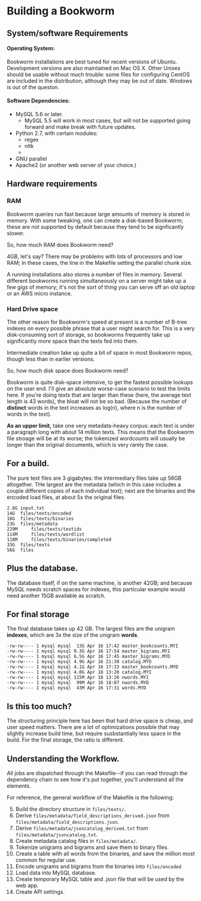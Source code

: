 # Building a Bookworm

## System/software Requirements

#### Operating System:

Bookworm installations are best tuned for recent versions of Ubuntu. Development versions are also maintained on Mac OS X. Other Unixes should be usable without much trouble: some files for configuring CentOS are included in the distribution, although they may be out of date. Windows is out of the queston.

#### Software Dependencies:
* MySQL 5.6 or later.
    * MySQL 5.5 will work in most cases, but will not be supported going forward and make break with future updates.
* Python 2.7, with certain modules:
    * regex
    * nltk
    *
* GNU parallel
* Apache2 (or another web server of your choice.)

## Hardware requirements

### RAM

Bookworm queries run fast because large amounts of memory is stored in memory. With some tweaking, one can create a disk-based Bookworm; these are not supported by default because they tend to be signficantly slower.

So, how much RAM does Bookworm need?

4GB, let's say? There may be problems with lots of processors and low RAM; in these cases, the line in the Makefile setting the parallel chunk size.

A running installations also stores a number of files in memory. Several different bookworms running simultaneously on a server might take up a few gigs of memory; it's not the sort of thing you can serve off an old laptop or an AWS micro instance.


### Hard Drive space

The other reason for Bookworm's speed at present is a number of B-tree indexes on every possible phrase that a user might search for. This is a very disk-consuming sort of storage, so bookworms frequently take up significantly more space than the texts fed into them.

Intermediate creation take up quite a bit of space in most Bookworm repos, though less than in earlier versions.

So, how much disk space does Bookworm need?

Bookworm is quite disk-space intensive, to get the fastest possible lookups on the user end. I'll give an absolute worse-case scenario to test the limits here. If you're doing texts that are larger than these (here, the average text length is 43 words), the bloat will not be so bad. (Because the number of **distinct** words in the text increases as log(n), where n is the number of words in the text).

**As an upper limit,** take one very metadata-heavy corpus: each text is under a paragraph long with about 14 million texts. This means that the Bookworm file stroage will be at its worse; the tokenized wordcounts will usually be longer than the original documents, which is very rarely the case.

## For a build.

The pure text files are 3 gigabytes: the intermediary files take up 56GB altogether. THe largest are the metadata (which in this case includes a couple different copies of each individual text); next are the binaries and the encoded load files, at about 5x the original files.

```
2.8G input.txt
14G	 files/texts/encoded
16G	 files/texts/binaries
23G	 files/metadata
229M	 files/texts/textids
114M	 files/texts/wordlist
118M	 files/texts/binaries/completed
33G	 files/texts
56G	 files
```

## Plus the database.

The database itself, if on the same machine, is another 42GB; and because MySQL needs scratch spaces for indexes, this particular example would need another 15GB available as scratch.

## For final storage

The final database takes up 42 GB. The largest files are the unigram **indexes**, which are 3x the size of the unigram **words**.

```
-rw-rw---- 1 mysql mysql  13G Apr 16 17:42 master_bookcounts.MYI
-rw-rw---- 1 mysql mysql 9.3G Apr 16 17:54 master_bigrams.MYI
-rw-rw---- 1 mysql mysql 6.5G Apr 16 17:45 master_bigrams.MYD
-rw-rw---- 1 mysql mysql 4.9G Apr 16 21:30 catalog.MYD
-rw-rw---- 1 mysql mysql 4.1G Apr 16 17:33 master_bookcounts.MYD
-rw-rw---- 1 mysql mysql 4.0G Apr 18 13:26 catalog.MYI
-rw-rw---- 1 mysql mysql 115M Apr 18 13:26 nwords.MYI
-rw-rw---- 1 mysql mysql  99M Apr 16 18:07 nwords.MYD
-rw-rw---- 1 mysql mysql  43M Apr 16 17:31 words.MYD
```

## Is this too much?

The structuring principle here has been that hard drive space is cheap, and user speed matters. There are a lot of optimizations possible that may slightly increase build time, but require susbstantially less space in the build. For the final storage, the ratio is different.

## Understanding the Workflow.

All jobs are dispatched through the Makefile--if you can read through the dependency chain to see how it's put together, you'll understand all the elements.

For reference, the general workflow of the Makefile is the following:

5. Build the directory structure in `files/texts/`.
1. Derive `files/metadata/field_descriptions_derived.json` from `files/metadata/field_descriptions.json`.
2. Derive `files/metadata/jsoncatalog_derived.txt` from `files/metadata/jsoncatalog.txt`.
4. Create metadata catalog files in `files/metadata/`.
6. Tokenize unigrams and bigrams and save them to binary files.
7. Create a table with all words from the binaries, and save the million most common for regular use.
8. Encode unigrams and bigrams from the binaries into `files/encoded`
9. Load data into MySQL database.
10. Create temporary MySQL table and .json file that will be used by the web app.
11. Create API settings.
